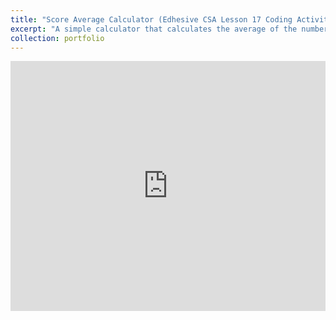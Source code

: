 ```yaml
---
title: "Score Average Calculator (Edhesive CSA Lesson 17 Coding Activity 1)"
excerpt: "A simple calculator that calculates the average of the numbers you give it<br/><img src='/images/500x300.png'>"
collection: portfolio
---
```


<iframe height="400px" width="100%" src="https://repl.it/@OMARIBERNARD/ED-Lesson-13-Lesson?lite=true" scrolling="no" frameborder="no" allowtransparency="true" allowfullscreen="true" sandbox="allow-forms allow-pointer-lock allow-popups allow-same-origin allow-scripts allow-modals"></iframe>
